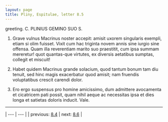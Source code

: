 ```yaml
---
layout: page
title: Pliny, Espitulae, letter 8.5
---
```


greeting. C. PLINIUS GEMINO SUO S.



1. Grave vulnus Macrinus noster accepit: amisit uxorem singularis exempli, etiam si olim fuisset. Vixit cum hac triginta novem annis sine iurgio sine offensa. Quam illa reverentiam marito suo praestitit, cum ipsa summam mereretur! quot quantas-que virtutes, ex diversis aetatibus sumptas, collegit et miscuit!



2. Habet quidem Macrinus grande solacium, quod tantum bonum tam diu tenuit, sed hinc magis exacerbatur quod amisit; nam fruendis voluptatibus crescit carendi dolor.



3. Ero ergo suspensus pro homine amicissimo, dum admittere avocamenta et cicatricem pati possit, quam nihil aeque ac necessitas ipsa et dies longa et satietas doloris inducit. Vale.



---

| --- | --- |
| previous: [8.4](../8.4/) | next: [8.6](../8.6/) |